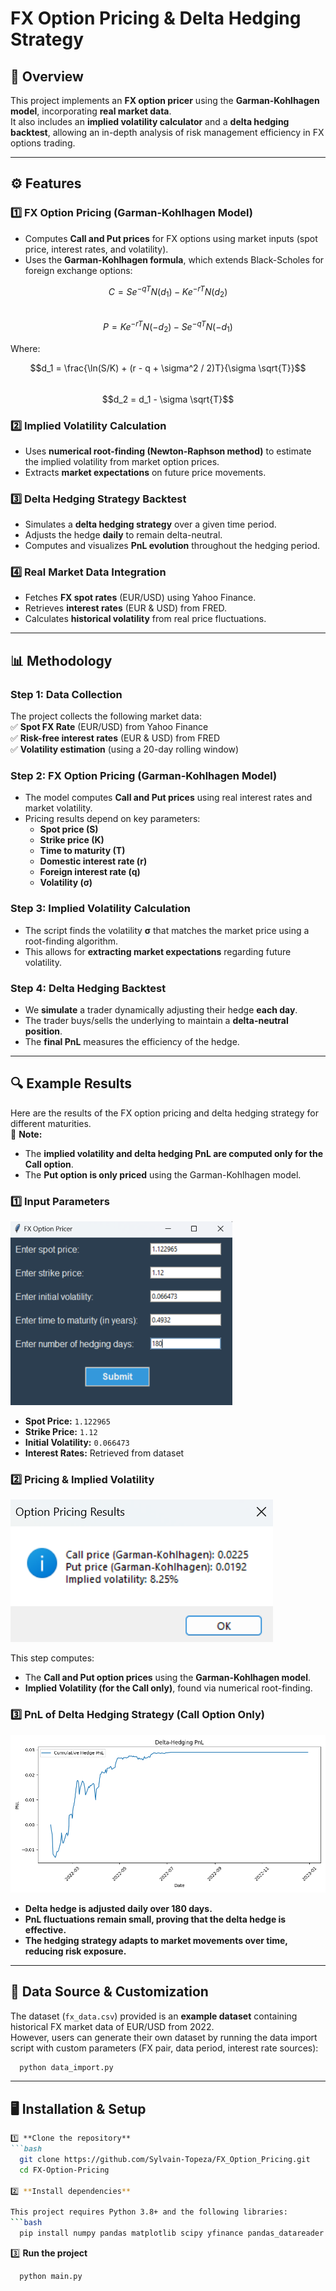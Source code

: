 
# FX Option Pricing & Delta Hedging Strategy  

## 📌 Overview  
This project implements an **FX option pricer** using the **Garman-Kohlhagen model**, incorporating **real market data**.  
It also includes an **implied volatility calculator** and a **delta hedging backtest**, allowing an in-depth analysis of risk management efficiency in FX options trading.  

---

## ⚙️ Features  
### 1️⃣ FX Option Pricing (Garman-Kohlhagen Model)  
- Computes **Call and Put prices** for FX options using market inputs (spot price, interest rates, and volatility).  
- Uses the **Garman-Kohlhagen formula**, which extends Black-Scholes for foreign exchange options:  

$$C = S e^{-qT} N(d_1) - K e^{-rT} N(d_2)$$  
$$P = K e^{-rT} N(-d_2) - S e^{-qT} N(-d_1)$$  

Where:  

$$d_1 = \frac{\ln(S/K) + (r - q + \sigma^2 / 2)T}{\sigma \sqrt{T}}$$  
$$d_2 = d_1 - \sigma \sqrt{T}$$  

### 2️⃣ Implied Volatility Calculation  
- Uses **numerical root-finding (Newton-Raphson method)** to estimate the implied volatility from market option prices.  
- Extracts **market expectations** on future price movements.  

### 3️⃣ Delta Hedging Strategy Backtest  
- Simulates a **delta hedging strategy** over a given time period.  
- Adjusts the hedge **daily** to remain delta-neutral.  
- Computes and visualizes **PnL evolution** throughout the hedging period.  

### 4️⃣ Real Market Data Integration  
- Fetches **FX spot rates** (EUR/USD) using Yahoo Finance.  
- Retrieves **interest rates** (EUR & USD) from FRED.  
- Calculates **historical volatility** from real price fluctuations.

---

## 📊 Methodology  
### **Step 1: Data Collection**  
The project collects the following market data:  
✅ **Spot FX Rate** (EUR/USD) from Yahoo Finance  
✅ **Risk-free interest rates** (EUR & USD) from FRED  
✅ **Volatility estimation** (using a 20-day rolling window)  

### **Step 2: FX Option Pricing (Garman-Kohlhagen Model)**  
- The model computes **Call and Put prices** using real interest rates and market volatility.  
- Pricing results depend on key parameters:  
  - **Spot price (S)**  
  - **Strike price (K)**  
  - **Time to maturity (T)**  
  - **Domestic interest rate (r)**  
  - **Foreign interest rate (q)**  
  - **Volatility (σ)**  

### **Step 3: Implied Volatility Calculation**  
- The script finds the volatility **σ** that matches the market price using a root-finding algorithm.  
- This allows for **extracting market expectations** regarding future volatility.  

### **Step 4: Delta Hedging Backtest**  
- We **simulate** a trader dynamically adjusting their hedge **each day**.  
- The trader buys/sells the underlying to maintain a **delta-neutral position**.  
- The **final PnL** measures the efficiency of the hedge.

---

## **🔍 Example Results**

Here are the results of the FX option pricing and delta hedging strategy for different maturities.  
📌 **Note:**  
- The **implied volatility and delta hedging PnL are computed only for the Call option**.  
- The **Put option is only priced** using the Garman-Kohlhagen model.

### **1️⃣ Input Parameters**
![Input Parameters](results/input_parameters_180d.png)  

- **Spot Price:** `1.122965`
- **Strike Price:** `1.12`
- **Initial Volatility:** `0.066473`
- **Interest Rates:** Retrieved from dataset

### **2️⃣ Pricing & Implied Volatility**
![Option Prices and Implied Vol](results/output_pricing_vol_180d.png)  

This step computes:
- The **Call and Put option prices** using the **Garman-Kohlhagen model**.
- **Implied Volatility (for the Call only)**, found via numerical root-finding.

### **3️⃣ PnL of Delta Hedging Strategy (Call Option Only)**

![PnL 180 Days](results/pnl_hedging_180d.png)  

- **Delta hedge is adjusted daily over 180 days.**
- **PnL fluctuations remain small, proving that the delta hedge is effective.**  
- **The hedging strategy adapts to market movements over time, reducing risk exposure.**  

---

## 📂 Data Source & Customization  

The dataset (`fx_data.csv`) provided is an **example dataset** containing historical FX market data of EUR/USD from 2022.  
However, users can generate their own dataset by running the data import script with custom parameters (FX pair, data period, interest rate sources):

```bash
  python data_import.py
```

---

## 🖥️ Installation & Setup
```md
1️⃣ **Clone the repository**  
```bash
  git clone https://github.com/Sylvain-Topeza/FX_Option_Pricing.git
  cd FX-Option-Pricing

2️⃣ **Install dependencies**  

This project requires Python 3.8+ and the following libraries:
```bash
  pip install numpy pandas matplotlib scipy yfinance pandas_datareader tk
```

3️⃣ **Run the project**  
```bash
  python main.py
```


